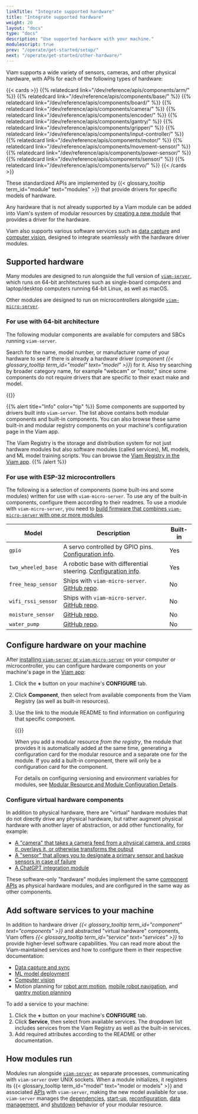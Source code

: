 ```yaml
---
linkTitle: "Integrate supported hardware"
title: "Integrate supported hardware"
weight: 20
layout: "docs"
type: "docs"
description: "Use supported hardware with your machine."
modulescript: true
prev: "/operate/get-started/setup/"
next: "/operate/get-started/other-hardware/"
---
```


Viam supports a wide variety of sensors, cameras, and other physical hardware, with APIs for each of the following types of hardware:

{{< cards >}}
{{% relatedcard link="/dev/reference/apis/components/arm/" %}}
{{% relatedcard link="/dev/reference/apis/components/base/" %}}
{{% relatedcard link="/dev/reference/apis/components/board/" %}}
{{% relatedcard link="/dev/reference/apis/components/camera/" %}}
{{% relatedcard link="/dev/reference/apis/components/encoder/" %}}
{{% relatedcard link="/dev/reference/apis/components/gantry/" %}}
{{% relatedcard link="/dev/reference/apis/components/gripper/" %}}
{{% relatedcard link="/dev/reference/apis/components/input-controller/" %}}
{{% relatedcard link="/dev/reference/apis/components/motor/" %}}
{{% relatedcard link="/dev/reference/apis/components/movement-sensor/" %}}
{{% relatedcard link="/dev/reference/apis/components/power-sensor/" %}}
{{% relatedcard link="/dev/reference/apis/components/sensor/" %}}
{{% relatedcard link="/dev/reference/apis/components/servo/" %}}
{{< /cards >}}

These standardized APIs are implemented by {{< glossary_tooltip term_id="module" text="modules" >}} that provide drivers for specific models of hardware.

Any hardware that is not already supported by a Viam module can be added into Viam's system of modular resources by [creating a new module](../other-hardware/) that provides a driver for the hardware.

Viam also supports various software services such as [data capture](/data-ai/capture-data/capture-sync/) and [computer vision](/data-ai/ai/create-dataset/), designed to integrate seamlessly with the hardware driver modules.

## Supported hardware

Many modules are designed to run alongside the full version of [`viam-server`](/operate/reference/viam-server/), which runs on 64-bit architectures such as single-board computers and laptop/desktop computers running 64-bit Linux, as well as macOS.

Other modules are designed to run on microcontrollers alongside [`viam-micro-server`](/operate/reference/viam-micro-server/).

### For use with 64-bit architecture

The following modular components are available for computers and SBCs running `viam-server`.

Search for the name, model number, or manufacturer name of your hardware to see if there is already a hardware driver (_component {{< glossary_tooltip term_id="model" text="model" >}}_) for it.
Also try searching by broader category name, for example "webcam" or "motor," since some components do not require drivers that are specific to their exact make and model.

{{<resources api="rdk:component" no-intro="true">}}

{{% alert title="Info" color="tip" %}}
Some components are supported by drivers built into `viam-server`.
The list above contains both modular components and built-in components.
You can also browse these same built-in and modular registry components on your machine's configuration page in the Viam app.

The Viam Registry is the storage and distribution system for not just hardware modules but also software modules (called services), ML models, and ML model training scripts.
You can browse the [Viam Registry in the Viam app](https://app.viam.com/registry?type=Module).
{{% /alert %}}

### For use with ESP-32 microcontrollers

The following is a selection of components (some built-ins and some modules) written for use with `viam-micro-server`.
To use any of the built-in components, configure them according to their readmes.
To use a module with `viam-micro-server`, you need to [build firmware that combines `viam-micro-server` with one or more modules](/operate/get-started/other-hardware/micro-module).

<!--prettier-ignore-->
| Model | Description | Built-in |
| ----- | ----------- | -------- |
| `gpio` | A servo controlled by GPIO pins. [Configuration info](/operate/reference/components/servo/gpio-micro-rdk/). | Yes |
| `two_wheeled_base` | A robotic base with differential steering. [Configuration info](/operate/reference/components/base/two_wheeled_base/). | Yes |
| `free_heap_sensor` | Ships with `viam-micro-server`. [GitHub repo](https://github.com/viamrobotics/micro-rdk/tree/main/examples/modular-drivers/src). | No |
| `wifi_rssi_sensor` | Ships with `viam-micro-server`. [GitHub repo](https://github.com/viamrobotics/micro-rdk/tree/main/examples/modular-drivers/src). | No |
| `moisture_sensor` | [GitHub repo](https://github.com/viamrobotics/micro-rdk/tree/main/examples/modular-drivers/src). | No |
| `water_pump` | [GitHub repo](https://github.com/viamrobotics/micro-rdk/tree/main/examples/modular-drivers/src). | No |

## Configure hardware on your machine

After [installing `viam-server` or `viam-micro-server`](/operate/get-started/setup/) on your computer or microcontroller, you can configure hardware components on your machine's page in the [Viam app](https://app.viam.com):

1. Click the **+** button on your machine's **CONFIGURE** tab.
1. Click **Component**, then select from available components from the Viam Registry (as well as built-in resources).
1. Use the link to the module README to find information on configuring that specific component.

   {{<gif webm_src="/integrate/configure.webm" mp4_src="/integrate/configure.mp4" alt="Configuring a board and ultrasonic sensor." max-width="600px">}}

   When you add a modular resource _from the registry_, the module that provides it is automatically added at the same time, generating a configuration card for the modular resource and a separate one for the module.
   If you add a built-in component, there will only be a configuration card for the component.

   For details on configuring versioning and environment variables for modules, see [Modular Resource and Module Configuration Details](/operate/reference/module-configuration/).

### Configure virtual hardware components

In addition to physical hardware, there are "virtual" hardware modules that do not directly drive any physical hardware, but rather augment physical hardware with another layer of abstraction, or add other functionality, for example:

- [A "camera" that takes a camera feed from a physical camera, and crops it, overlays it, or otherwise transforms the output](/operate/reference/components/camera/transform/)
- [A "sensor" that allows you to designate a primary sensor and backup sensors in case of failure](https://github.com/viam-modules/failover)
- [A ChatGPT integration module](https://github.com/jeremyrhyde/chat-gpt-module)

These software-only "hardware" modules implement the same [component APIs](/dev/reference/apis/#component-apis) as physical hardware modules, and are configured in the same way as other components.

## Add software services to your machine

In addition to hardware driver _{{< glossary_tooltip term_id="component" text="components" >}}_ and abstracted "virtual hardware" components, Viam offers _{{< glossary_tooltip term_id="service" text="services" >}}_ to provide higher-level software capabilities.
You can read more about the Viam-maintained services and how to configure them in their respective documentation:

- [Data capture and sync](/data-ai/capture-data/capture-sync/)
- [ML model deployment](/data-ai/ai/deploy/)
- [Computer vision](/data-ai/ai/run-inference/)
- Motion planning for [robot arm motion](/operate/mobility/move-arm/), [mobile robot navigation](/operate/mobility/move-base/), and [gantry motion planning](/operate/mobility/move-gantry/)

To add a service to your machine:

1. Click the **+** button on your machine's **CONFIGURE** tab.
1. Click **Service**, then select from available services.
   The dropdown list includes services from the Viam Registry as well as the built-in services.
1. Add required attributes according to the README or other documentation.

## How modules run

Modules run alongside [`viam-server`](/operate/reference/viam-server/) as separate processes, communicating with `viam-server` over UNIX sockets.
When a module initializes, it registers its {{< glossary_tooltip term_id="model" text="model or models" >}} and associated [APIs](/dev/reference/apis/) with `viam-server`, making the new model available for use.
`viam-server` manages the [dependencies](/operate/reference/viam-server/#dependency-management), [start-up](/operate/reference/viam-server/#start-up), [reconfiguration](/operate/reference/viam-server/#reconfiguration), [data management](/services/data/#configuration), and [shutdown](/operate/reference/viam-server/#shutdown) behavior of your modular resource.
